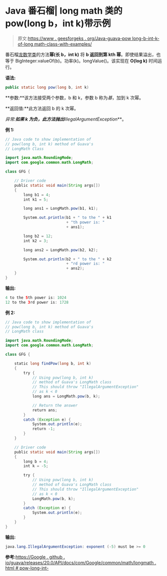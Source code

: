 # Java 番石榴| long math 类的 pow(long b，int k)带示例

> 原文:[https://www . geesforgeks . org/Java-guava-pow long-b-int-k-of-long math-class-with-examples/](https://www.geeksforgeeks.org/java-guava-powlong-b-int-k-of-longmath-class-with-examples/)

番石榴[龙数学类](https://www.geeksforgeeks.org/longmath-class-guava-java/)的方法**幂(长 b，int k)** 将 **b 返回到第 kth 幂**。即使结果溢出，也等于 BigInteger.valueOf(b)。功率(k)。longValue()。该实现在 **O(log k)** 时间运行。

**语法:**

```java
public static long pow(long b, int k)

```

**参数:**该方法接受两个参数，b 和 k，参数 b 称为*基*，加到 k 次幂。

**返回值:**此方法返回 b 的 k 次幂。

**异常:**如果 k 为负，此方法抛出***IllegalArgumentException***。

**例 1:**

```java
// Java code to show implementation of
// pow(long b, int k) method of Guava's
// LongMath Class

import java.math.RoundingMode;
import com.google.common.math.LongMath;

class GFG {

    // Driver code
    public static void main(String args[])
    {
        long b1 = 4;
        int k1 = 5;

        long ans1 = LongMath.pow(b1, k1);

        System.out.println(b1 + " to the " + k1
                           + "th power is: "
                           + ans1);

        long b2 = 12;
        int k2 = 3;

        long ans2 = LongMath.pow(b2, k2);

        System.out.println(b2 + " to the " + k2
                           + "rd power is: "
                           + ans2);
    }
}
```

**输出:**

```java
4 to the 5th power is: 1024
12 to the 3rd power is: 1728

```

**例 2:**

```java
// Java code to show implementation of
// pow(long b, int k) method of Guava's
// LongMath class

import java.math.RoundingMode;
import com.google.common.math.LongMath;

class GFG {

    static long findPow(long b, int k)
    {
        try {
            // Using pow(long b, int k)
            // method of Guava's LongMath class
            // This should throw "IllegalArgumentException"
            // as k < 0
            long ans = LongMath.pow(b, k);

            // Return the answer
            return ans;
        }
        catch (Exception e) {
            System.out.println(e);
            return -1;
        }
    }

    // Driver code
    public static void main(String args[])
    {
        long b = 4;
        int k = -5;

        try {
            // Using pow(long b, int k)
            // method of Guava's LongMath class
            // This should throw "IllegalArgumentException"
            // as k < 0
            LongMath.pow(b, k);
        }
        catch (Exception e) {
            System.out.println(e);
        }
    }
}
```

**输出:**

```java
java.lang.IllegalArgumentException: exponent (-5) must be >= 0

```

**参考:**[https://Google . github . io/guava/releases/20.0/API/docs/com/Google/common/math/longmath . html # pow-long-int-](https://google.github.io/guava/releases/20.0/api/docs/com/google/common/math/LongMath.html#pow-long-int-)